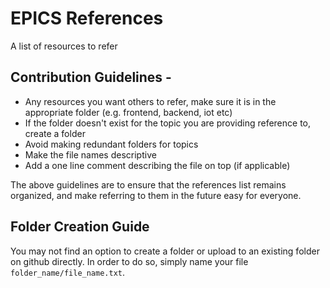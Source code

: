 # EPICS References
A list of resources to refer

## Contribution Guidelines - 
- Any resources you want others to refer, make sure it is in the appropriate folder (e.g. frontend, backend, iot etc)
- If the folder doesn't exist for the topic you are providing reference to, create a folder
- Avoid making redundant folders for topics
- Make the file names descriptive
- Add a one line comment describing the file on top (if applicable)

The above guidelines are to ensure that the references list remains organized, and make referring to them in the future easy for everyone.

## Folder Creation Guide
You may not find an option to create a folder or upload to an existing folder on github directly. In order to do so, simply name your file `folder_name/file_name.txt`.
